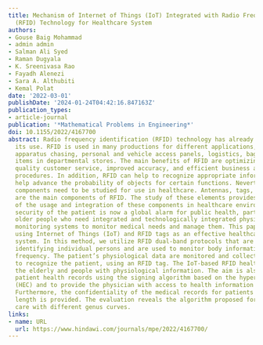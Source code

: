 ```yaml
---
title: Mechanism of Internet of Things (IoT) Integrated with Radio Frequency Identification
  (RFID) Technology for Healthcare System
authors:
- Gouse Baig Mohammad
- admin admin
- Salman Ali Syed
- Raman Dugyala
- K. Sreenivasa Rao
- Fayadh Alenezi
- Sara A. Althubiti
- Kemal Polat
date: '2022-03-01'
publishDate: '2024-01-24T04:42:16.847163Z'
publication_types:
- article-journal
publication: '*Mathematical Problems in Engineering*'
doi: 10.1155/2022/4167700
abstract: Radio frequency identification (RFID) technology has already demonstrated
  its use. RFID is used in many productions for different applications, for example,
  apparatus chasing, personal and vehicle access panels, logistics, baggage, and safety
  items in departmental stores. The main benefits of RFID are optimizing resources,
  quality customer service, improved accuracy, and efficient business and healthcare
  procedures. In addition, RFID can help to recognize appropriate information and
  help advance the probability of objects for certain functions. Nevertheless, RFID
  components need to be studied for use in healthcare. Antennas, tags, and readers
  are the main components of RFID. The study of these elements provides an understanding
  of the usage and integration of these components in healthcare environments. The
  security of the patient is now a global alarm for public health, particularly among
  older people who need integrated and technologically integrated physiological health
  monitoring systems to monitor medical needs and manage them. This paper proposes
  using Internet of Things (IoT) and RFID tags as an effective healthcare monitoring
  system. In this method, we utilize RFID dual-band protocols that are useful for
  identifying individual persons and are used to monitor body information using high
  frequency. The patient’s physiological data are monitored and collected by sensors
  to recognize the patient, using an RFID tag. The IoT-based RFID healthcare provides
  the elderly and people with physiological information. The aim is also to secure
  patient health records using the signing algorithm based on the hyperelliptic curve
  (HEC) and to provide the physician with access to health information for patients.
  Furthermore, the confidentiality of the medical records for patients of variable
  length is provided. The evaluation reveals the algorithm proposed for optimum health
  care with different genus curves.
links:
- name: URL
  url: https://www.hindawi.com/journals/mpe/2022/4167700/
---
```

